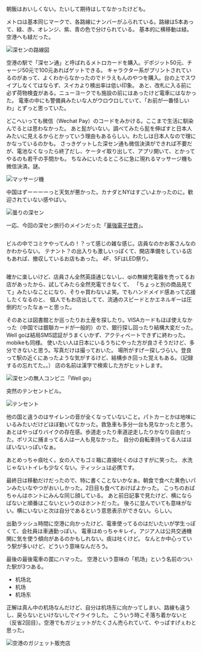 朝飯はおいしくない。たいして期待はしてなかったけども。

メトロは基本同じマークで、各路線にナンバーがふられている。路線は5本あって、緑、赤、オレンジ、紫、青の色で分けられている。
基本的に横移動は緑。空港へも緑だった。

<p class="img"><img src="/blog/images/12/1.jpg" alt="深センの路線図"></p>

空港の駅で「深セン通」と呼ばれるメトロカードを購入。デポジット50元、チャージ50元で100元あればゲットできる。
キャラクター系がプリントされているのがあって、よくわからなかったのでドラえもんのやつを購入。台の上でスワイプしなくてはならず、スイカより検出率は低い印象。
あと、改札に入る前に必ず荷物検査がある。ニューヨークでも施設の前にはあったけど電車にはなかった。
電車の中にも警備員みたいな人がウロウロしていて、「お前が一番怪しいわ」とずっと思っていた。

どこへいっても微信（Wechat Pay）のコードをみかける。ここまで生活に馴染んでるとは思わなかった。
あと髭がいない。調べてみたら髭を伸ばすと日本人みたいに見えるからとかっていう理由もあるらしい。わたしは日本人なので理にかなっているのかも。
さっきゲットした深セン通も微信決済ができれば不要だが、電池なくなったら終了だし、ケータイ取り出して、アプリ開いて、とかってやるのも若干の手間かも。
ちなみにいたるところに急に現れるマッサージ機も微信決済。謎。

<p class="img"><img src="/blog/images/12/2.jpg" alt="マッサージ機"></p>

中国はずーーーーっと天気が悪かった。カナダとNYはすごいよかったのに。歓迎されていない感やばい。

<p class="img"><img src="/blog/images/12/3.jpg" alt="曇りの深セン"></p>

一応、今回の深セン旅行のメインだった「[華強電子世界](https://www.google.com/maps/place/@22.5429237,114.0838693,17z/data=!3m1!4b1!4m5!3m4!1s0x0:0xc43a04ff38694547!8m2!3d22.5429237!4d114.086058)」。

<p class="img"><img src="/blog/images/12/4.jpg" alt=""></p>

ビルの中でコミケやってんの！？って感じの雑な感じ。店員なのかお客さんなのかわからない。
テナント？の出入りも激しいっぽくて、開店準備をしている店もあれば、撤収しているお店もあった。
4F、5FはLED祭り。

<p class="img"><img src="/blog/images/12/5.jpg" alt=""></p>

確かに楽しいけど、店員さん全然英語通じないし、qiの無線充電器を売ってるお店があったから、試してみたら全然充電できなくて、
「ちょっと別の商品見てて」みたいなことになり、そりゃ買わないよ笑。でもハンドメイド感あって応援したくなるのと、
個人でもお店出してて、流通のスピードとかエネルギーは圧倒的だったなぁーと思った。

そのあとは図書館とか巡ったりお土産を探したり。VISAカードもほぼ使えなかった（中国では銀聯カードが一般的）ので、銀行探し回ったり結構大変だった。
Well goは結局SMS認証がうまくいかず、アクティベートできずに終わった。mobikeも同様。
使いたい人は日本にいるうちにやった方が良さそうだけど、多分できないと思う。写真だけは撮っておいた。
場所がすげー探しづらい。登良って駅の近くにあったような気がするけど、結構歩き回った覚えもある。（記録するの忘れてた。。）
店の名前は漢字で検索した方がヒットします。

<p class="img"><img src="/blog/images/12/6.jpg" alt="深センの無人コンビニ「Well go」"></p>

突然のテンセントビル。

<p class="img"><img src="/blog/images/12/7.jpg" alt="テンセント"></p>

他の国と違うのはサイレンの音が全くなっていないこと。パトカーとかは地味にいるみたいだけどほぼ動いてなかった。救急車も多分一台も見なかったと思う。
あとはやっぱりバイクの存在感。歩道走ったり車道逆走したりかなり自由だった。ポリスに捕まってる人は一人も見なかった。
自分の自転車持ってる人はほぼいないっぽいなぁ。

あとめっちゃ痰吐く。女の人でもゴミ箱に直接吐くのはさすがに笑った。
水洗じゃないトイレも少なくない。ティッシュは必携です。

最終日は移動だけだったので、特に書くことないかなぁ。朝食で食べた黄色いパンみたいなやつがおいしかった。2日目も食べておけばよかった。
こっちのおばちゃんはホントにみんな同じ顔している。
あと前日記事で見たけど、横にならばないと順番はこないというのはホントだった。
後ろに並んでいても意味がない。横にいないと次は自分であるという意思表示ができない。らしい。

出勤ラッシュ時間に空港に向かったけど、電車使ってるのはだいたいが学生っぽくて、会社員は車通勤っぽい。
電車はめっちゃキレイ。アジア人は公共交通機関に気を使う傾向があるのかもしれない。痰は吐くけど。
なんとか中心っていう駅が多いけど、どういう意味なんだろう。

最後の最後電車の罠にハマった。
空港という意味の「机场」という名前のついた駅が3つある。

- 机场北
- 机场
- 机场东

正解は真ん中の机场なんだけど、自分は机场东に向かってしまい、路線も違うし、戻らないといけないしでイライラした。
こういう時こそ落ち着かないと（反省2回目）。空港でもガジェットがたくさん売られていて、やっぱすげぇわと思った。

<p class="img"><img src="/blog/images/12/8.jpg" alt="空港のガジェット販売店"></p>
